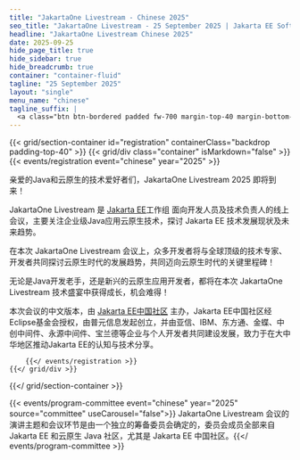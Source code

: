 ```yaml
---
title: "JakartaOne Livestream - Chinese 2025"
seo_title: "JakartaOne Livestream - 25 September 2025 | Jakarta EE Software | Cloud Native"
headline: "JakartaOne Livestream Chinese 2025"
date: 2025-09-25 
hide_page_title: true
hide_sidebar: true
hide_breadcrumb: true
container: "container-fluid"
tagline: "25 September 2025"
layout: "single"
menu_name: "chinese"
tagline_suffix: |
  <a class="btn btn-bordered padded fw-700 margin-top-40 margin-bottom-50" href="/2025/chinese">REGISTER</a>
---
```


<!-- Registration section -->

{{< grid/section-container id="registration" containerClass="backdrop padding-top-40" >}}
{{< grid/div class="container" isMarkdown="false" >}}
{{< events/registration event="chinese" year="2025" >}}

亲爱的Java和云原生的技术爱好者们，JakartaOne Livestream 2025 即将到来！<br>

JakartaOne Livestream 是 [Jakarta EE](https://jakarta.ee/zh)工作组 面向开发人员及技术负责人的线上会议，主要关注企业级Java应用云原生技术，探讨 Jakarta EE 技术发展现状及未来趋势。<br>

在本次 JakartaOne Livestream 会议上，众多开发者将与全球顶级的技术专家、开发者共同探讨云原生时代的发展趋势，共同迈向云原生时代的关键里程碑！<br>

无论是Java开发老手，还是新兴的云原生应用开发者，都将在本次 JakartaOne Livestream 技术盛宴中获得成长，机会难得！<br>

本次会议的中文版本，由 [Jakarta EE中国社区](https://jakarta.ee/zh/community/china/) 主办，Jakarta EE中国社区经Eclipse基金会授权，由普元信息发起创立，并由亚信、IBM、东方通、金蝶、中创中间件、永源中间件、宝兰德等企业与个人开发者共同建设发展，致力于在大中华地区推动Jakarta EE的认知与技术分享。<br>

		{{</ events/registration >}}
    {{</ grid/div >}}
{{</ grid/section-container >}}



<!-- Agenda section 
{{< grid/section-container class="alt" id="plan-of-the-day" containerClass="backdrop padding-bottom-40 padding-top-40" >}}
{{< grid/div class="container" isMarkdown="false" >}}
{{< events/agenda event="chinese" year="2025" >}}
{{</ grid/div >}}
{{</ grid/section-container >}}
{{< bootstrap/modal id="eclipsefdn-modal-event-session" >}} -->

<!-- Add user carousel for committee -->
{{< events/program-committee event="chinese" year="2025"  source="committee" useCarousel="false">}}
JakartaOne Livestream 会议的演讲主题和会议环节是由一个独立的筹备委员会确定的，委员会成员全部来自 Jakarta EE 和云原生 Java 社区，尤其是 Jakarta EE 中国社区。{{</ events/program-committee >}}
